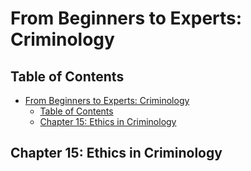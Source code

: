 # From Beginners to Experts: Criminology
## Table of Contents
- [From Beginners to Experts: Criminology](#from-beginners-to-experts-criminology)
  - [Table of Contents](#table-of-contents)
  - [Chapter 15: Ethics in Criminology](#chapter-15-ethics-in-criminology)

## Chapter 15: Ethics in Criminology